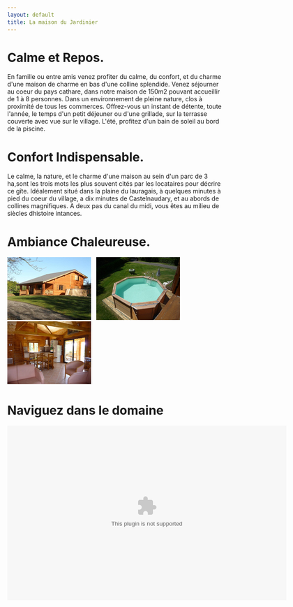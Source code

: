 ```yaml
---
layout: default
title: La maison du Jardinier
---
```


# Calme et Repos.
En famille ou entre amis venez profiter du calme, du confort, et du charme d'une maison de charme en bas d'une colline splendide.
Venez séjourner au coeur du pays cathare, dans notre maison de 150m2 pouvant accueillir de 1 à 8 personnes.
Dans un environnement de pleine nature, clos à proximité de tous les commerces.
Offrez-vous un instant de détente, toute l'année, le temps d'un petit déjeuner ou d'une grillade, sur la terrasse couverte avec vue sur le village. L'été, profitez d'un bain de soleil au bord de la piscine.

# Confort Indispensable.
Le calme, la nature, et le charme d'une maison au sein d'un parc de 3 ha,sont les trois mots les plus souvent cités par les locataires pour décrire ce gîte.
Idéalement situé dans la plaine du lauragais, à quelques minutes à pied du coeur du village, a dix minutes de Castelnaudary, et au abords de collines magnifiques.
A deux pas du canal du midi, vous êtes au milieu de siècles dhistoire intances.


# Ambiance Chaleureuse.

<div id="screen"> 
<a href="/photos/de_loin.jpg" class="screen" title="Maison vu de l'extérieur" rel="group"><img src="/photos/de_loin_petit.jpg" alt="Vue de l'extérieur" /></a>&nbsp;&nbsp;
<a href="/photos/piscine.jpg" class="screen" title="Vue de la piscine" rel="group"><img src="/photos/piscine_petit.jpg" alt="Vue de la piscine" /></a>&nbsp;&nbsp;
<a href="/photos/interieur.jpg" class="screen" title="Maison vu de l'intérieur" rel="group"><img src="/photos/interieur_petit.jpg" alt="Vue de l'intérieur" /></a> 
</div> 

# Naviguez dans le domaine

<object width="640" height="400">
<param name="movie" value="http://media3.everyscape.com/TOURX/95/13095/TOUR.SWF"> </param>
<embed src="http://media3.everyscape.com/TOURX/95/13095/TOUR.SWF" width="640" height="400">&nbsp;
</embed>
</object>
